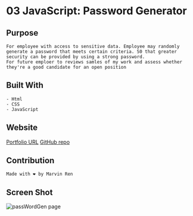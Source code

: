 # 03 JavaScript: Password Generator
## Purpose
```
For employee with access to sensitive data. Employee may randomly generate a password that meets certain criteria. S0 that greater security can be provided by using a strong password.
For future emploer to reviews samles of my work and assess whether they're a good candidate for an open position
```

## Built With
```
- Html
- CSS
- JavaScript
```
## Website

[Portfolio URL](https://mr2447.github.io/portfolio/)
[GitHub repo](https://github.com/mr2447/portfolio)

## Contribution
```
Made with ❤ by Marvin Ren
```
## Screen Shot
![passWordGen page](./assets/image/passwordGen-screen-shot)
